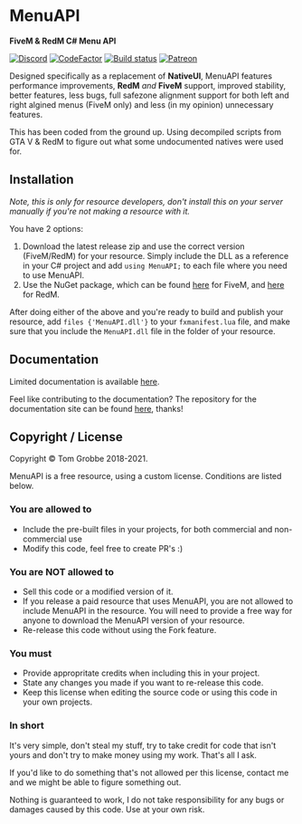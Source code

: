 # MenuAPI

**FiveM & RedM C# Menu API**

[![Discord](https://discordapp.com/api/guilds/285424882534187008/widget.png)](https://vespura.com/discord) [![CodeFactor](https://www.codefactor.io/repository/github/tomgrobbe/menuapi/badge)](https://www.codefactor.io/repository/github/tomgrobbe/menuapi) [![Build status](https://ci.appveyor.com/api/projects/status/8nqoeyg0e9rn10ih/branch/master?svg=true)](https://ci.appveyor.com/project/TomGrobbe/menuapi/branch/master) [![Patreon](https://img.shields.io/badge/donate-Patreon-orange.svg)](https://www.patreon.com/vespura)

Designed specifically as a replacement of **NativeUI**, MenuAPI features performance improvements, **RedM** _and_ **FiveM** support, improved stability, better features, less bugs, full safezone alignment support for both left and right algined menus (FiveM only) and less (in my opinion) unnecessary features.

This has been coded from the ground up. Using decompiled scripts from GTA V & RedM to figure out what some undocumented natives were used for.

## Installation

_Note, this is only for resource developers, don't install this on your server manually if you're not making a resource with it._

You have 2 options:

1. Download the latest release zip and use the correct version (FiveM/RedM) for your resource. Simply include the DLL as a reference in your C# project and add `using MenuAPI;` to each file where you need to use MenuAPI.
2. Use the NuGet package, which can be found [here](https://www.nuget.org/packages/MenuAPI.FiveM/) for FiveM, and [here](https://www.nuget.org/packages/MenuAPI.RedM/) for RedM.

After doing either of the above and you're ready to build and publish your resource, add `files {'MenuAPI.dll'}` to your `fxmanifest.lua` file, and make sure that you include the `MenuAPI.dll` file in the folder of your resource.

## Documentation

Limited documentation is available [here](https://docs.vespura.com/mapi).

Feel like contributing to the documentation? The repository for the documentation site can be found [here](https://github.com/TomGrobbe/MenuAPI-Docs), thanks!

## Copyright / License

Copyright © Tom Grobbe 2018-2021.

MenuAPI is a free resource, using a custom license.
Conditions are listed below.

### You are allowed to

- Include the pre-built files in your projects, for both commercial and non-commercial use
- Modify this code, feel free to create PR's :)

### You are NOT allowed to

- Sell this code or a modified version of it.
- If you release a paid resource that uses MenuAPI, you are not allowed to include MenuAPI in the resource. You will need to provide a free way for anyone to download the MenuAPI version of your resource.
- Re-release this code without using the Fork feature.

### You must

- Provide appropritate credits when including this in your project.
- State any changes you made if you want to re-release this code.
- Keep this license when editing the source code or using this code in your own projects.

### In short

It's very simple, don't steal my stuff, try to take credit for code that isn't yours and don't try to make money using my work. That's all I ask.

If you'd like to do something that's not allowed per this license, contact me and we might be able to figure something out.

Nothing is guaranteed to work, I do not take responsibility for any bugs or damages caused by this code. Use at your own risk.
